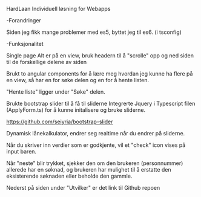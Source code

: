 ﻿HardLaan
Individuell løsning for Webapps

-Forandringer

Siden jeg fikk mange problemer med es5, byttet
jeg til es6. (i tsconfig)

-Funksjonalitet

Single page
Alt er på en view, bruk headern til å "scrolle"
opp og ned siden til de forskellige delene av siden

Brukt to angular components for å lære meg hvordan
jeg kunne ha flere på en view, så har en for
søke delen og en for å hente listen.

"Hente liste" ligger under "Søke" delen.

Brukte bootstrap slider til å få til sliderne
Integrerte Jquery i Typescript filen (ApplyForm.ts)
for å kunne initalisere og bruke sliderne. 

https://github.com/seiyria/bootstrap-slider

Dynamisk lånekalkulator, endrer seg realtime
når du endrer på sliderne. 

Når du skriver inn verdier som er godkjente, vil
et "check" icon vises på input baren.

Når "neste" blir trykket, sjekker den om 
den brukeren (personnummer) allerede har en søknad,
og brukeren har mulighet til å erstatte den
eksisterende søknaden eller beholde den gammle. 

Nederst på siden under "Utvilker" er det 
link til Github repoen



